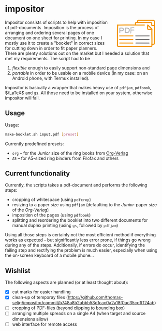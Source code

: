 # impositor
<img src="./src/logo-impositor.svg" width="25%" style="padding: 0 1ex 0 2em" align="right" />

Impositor consists of scripts to help with imposition of pdf-documents. Imposition is the process of arranging and ordering several pages of one document on one sheet for printing. In my case I mostly use it to create a "booklet" in correct sizes for cutting down in order to fit paper planners. There are plenty solutions out on the market but I needed a solution that met my requirements. The script had to be 
1. *flexible* enough to easily support non-standard page dimensions and
2. *portable* in order to be usable on a mobile device (in my case: on an Android phone, with Termux installed).

Impositor is basically a wrapper that makes heavy use of `pdfjam`, `pdfbook`, $\LaTeX$ and `gs`. All those need to be installed on your system, otherwise impositor will fail.
## Usage

Usage: 
```bash
make-booklet.sh input.pdf [preset]
```

Currently predefined presets:

- `org` – for the *Junior* size of the ring books from [Org-Verlag](https://org-verlag.de/)
- `A5` – for A5-sized ring binders from Filofax and others
## Current functionality
Currently, the scripts takes a pdf-document and performs the following steps:
- cropping of whitespace (using `pdfcrop`)
- resizing to a paper size using `pdfjam` (defaulting to the *Junior*-paper size of the *Org-Verlag*)
- imposition of the pages (using `pdfbook`)
- splitting and reordering the booklet into two different documents for manual duplex printing (using `gs`, followed by `pdfjam`)

Using all those steps is certainly not the most efficient method if everything works as expected – but significantly less error prone, if things go wrong during any of the steps. Additionally, if errors do occur, identifying the failing step and rectifying the problem is much easier, especially when using the on-screen keyboard of a mobile phone...

## Wishlist
The following aspects are planned (or at least thought about):
- [X] cut marks for easier handling
- [X] clean-up of temporay files (https://github.com/thomas-selig/impositor/commit/b748a8b2abbb53dfcac0a2a18f0ac35cdff124ab)
- [ ] cropping of PDF-files (beyond clipping to bounding box)
- [ ] arranging multiple spreads on a single A4 (when target and source dimensions allow)
- [ ] web interface for remote access